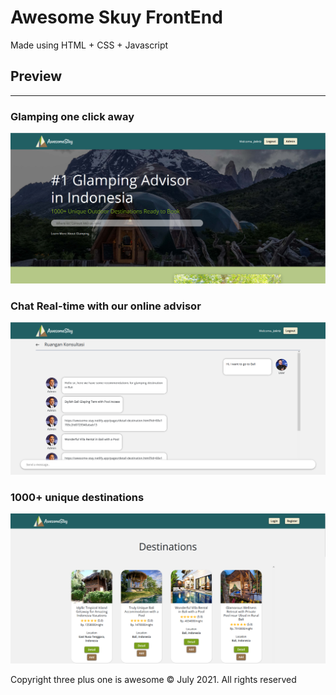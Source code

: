 # Awesome Skuy FrontEnd

Made using HTML + CSS + Javascript

## Preview 
-----------

### Glamping one click away
![HomePage](docs/Home.png)

### Chat Real-time with our online advisor
![Chatting](docs/Chat.png)

### 1000+ unique destinations
![Destination](docs/Destination.png)

Copyright three plus one is awesome &copy; July 2021. All rights reserved